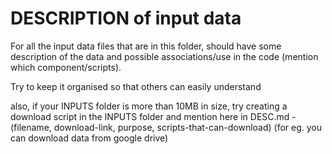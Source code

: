 # DESCRIPTION of input data 
For all the input data files that are in this folder, should have some description of the data and possible associations/use in the code (mention which component/scripts).

Try to keep it organised so that others can easily understand

also, if your INPUTS folder is more than 10MB in size, try creating a download script in the INPUTS folder and mention here in DESC.md - (filename, download-link, purpose, scripts-that-can-download) (for eg. you can download data from google drive)
